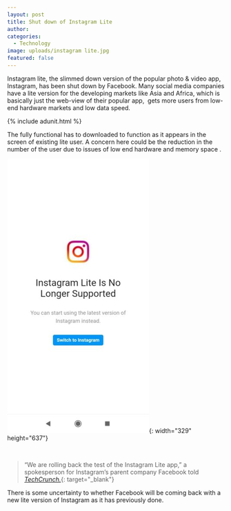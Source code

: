 ```yaml
---
layout: post
title: Shut down of Instagram Lite
author:
categories:
  - Technology
image: uploads/instagram lite.jpg
featured: false
---
```


Instagram lite, the slimmed down version of the popular photo & video app, Instagram, has been shut down by Facebook. Many social media companies have a lite version for the developing markets like Asia and Africa, which is basically just the web-view of their popular app,&nbsp; gets more users from low-end hardware markets and low data speed.

{% include adunit.html %}

The fully functional has to downloaded to function as it appears in the screen of existing lite user. A concern here could be the reduction in the number of the user due to issues of low end hardware and memory space .

![](/uploads/instagram-lite-no-longer.jpg){: width="329" height="637"}

&nbsp;

> “We are rolling back the test of the Instagram Lite app,” a spokesperson for Instagram’s parent company Facebook told [*TechCrunch.*](https://techcrunch.com/2020/05/11/instagram-lite-shuts-down-in-advance-of-a-relaunch/){: target="_blank"}

There is some uncertainty to whether Facebook will be coming back with a new lite version of Instagram as it has previously done.